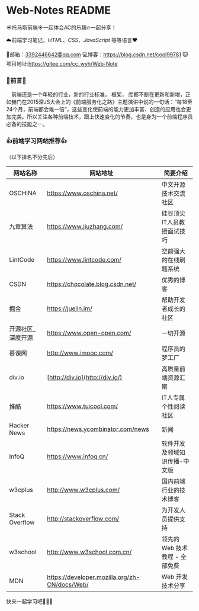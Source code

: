# Web-Notes README
:sunny:托马斯前端:sunny:一起体会AC的乐趣:fire:一起分享！

:cloud:前端学习笔记，*HTML*、*CSS*、*JavaScript* 等等语言:heart:

:e-mail:邮箱：<3392446642@qq.com>
:computer:博客：<https://blog.csdn.net/cool99781>
:cat:项目地址:<https://gitee.com/cc_wyh/Web-Note>

### :book:前言:book:
&emsp;前端还是一个年轻的行业，新的行业标准， 框架， 库都不断在更新和新增，正如赫门在2015深JS大会上的《前端服务化之路》主题演讲中说的一句话：“每18至24个月，前端都会难一倍”，这些变化使前端的能力更加丰富、创造的应用也会更加完美。所以关注各种前端技术，跟上快速变化的节奏，也是身为一个前端程序员必备的技能之一。


### :thumbsup:前端学习网站推荐:thumbsup:


（以下排名不分先后）

| 网站名称          | 网站地址                                      | 简要介绍                       |
| ----------------- | --------------------------------------------- | ------------------------------ |
| OSCHINA           | https://www.oschina.net/                      | 中文开源技术交流社区           |
| 九章算法          | https://www.jiuzhang.com/                     | 硅谷顶尖IT人员教授面试技巧     |
| LintCode          | https://www.lintcode.com/                     | 空前强大的在线刷题系统         |
| CSDN              | https://chocolate.blog.csdn.net/              | 优秀的博客                     |
| 掘金              | https://juejin.im/                            | 帮助开发者成长的社区           |
| 开源社区_深度开源 | https://www.open-open.com/                    | 一切开源                       |
| 慕课网            | http://www.imooc.com/                         | 程序员的梦工厂                 |
| div.io            | [http://div.io](http://div.io/)               | 高质量前端资源汇聚             |
| 推酷              | https://www.tuicool.com/                      | IT人专属个性阅读社区           |
| Hacker News       | https://news.ycombinator.com/news             | 新闻                           |
| InfoQ             | https://www.infoq.cn/                         | 软件开发及领域知识传播-中文版  |
| w3cplus           | http://www.w3cplus.com/                       | 国内前端行业的技术博客         |
| Stack Overflow    | http://stackoverflow.com/                     | 为开发人员提供支持             |
| w3school          | http://www.w3school.com.cn/                   | 领先的 Web 技术教程 - 全部免费 |
| MDN               | https://developer.mozilla.org/zh-CN/docs/Web/ | Web 开发技术分享               |


快来一起学习吧:chicken::chicken::chicken: